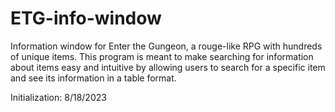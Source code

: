 # ETG-info-window
Information window for Enter the Gungeon, a rouge-like RPG with hundreds of unique items. This program is meant to make searching for information about items easy and intuitive by allowing users to search for a specific item and see its information in a table format.

Initialization: 8/18/2023
